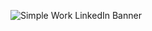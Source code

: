 ![Simple Work LinkedIn Banner](https://github.com/shubhankarPrakashNath/shubhankarprakashnath/assets/168228343/04ae0f4f-90aa-49aa-a9f3-7b4500222f64)
